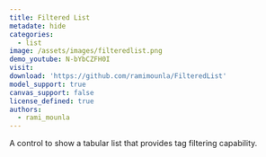 ```yaml
---
title: Filtered List
metadate: hide
categories:
  - list
image: /assets/images/filteredlist.png
demo_youtube: N-bYbCZFH0I
visit: 
download: 'https://github.com/ramimounla/FilteredList'
model_support: true
canvas_support: false
license_defined: true
authors:
  - rami_mounla
---
```

A control to show a tabular list that provides tag filtering capability.
